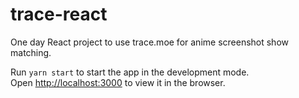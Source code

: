 # trace-react

One day React project to use trace.moe for anime screenshot show matching.

Run `yarn start` to start the app in the development mode.<br />
Open [http://localhost:3000](http://localhost:3000) to view it in the browser.
